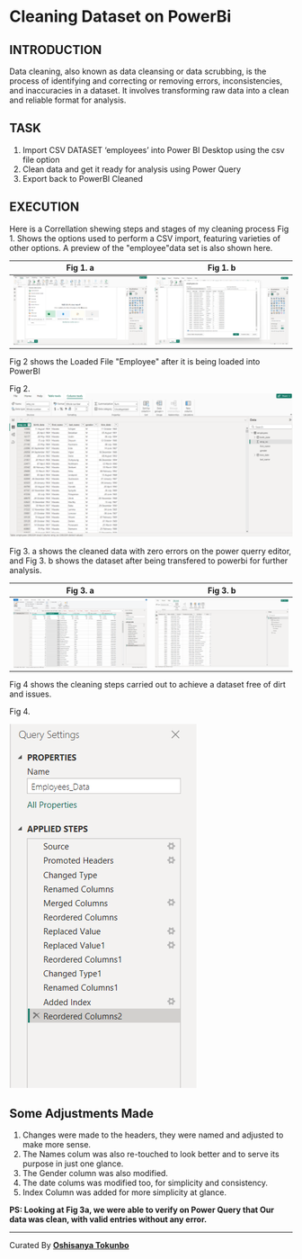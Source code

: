# Cleaning Dataset on PowerBi

## INTRODUCTION
Data cleaning, also known as data cleansing or data scrubbing, is the process of identifying and correcting or removing errors, inconsistencies, and inaccuracies in a dataset. 
It involves transforming raw data into a clean and reliable format for analysis. 



## TASK 
1. Import CSV DATASET ‘employees’ into  Power BI Desktop using the csv file option
2. Clean data and get it ready for analysis using Power Query
3. Export back to PowerBI Cleaned



## EXECUTION
Here is a Correllation shewing steps and stages of my cleaning process
Fig 1. Shows the options used to perform a CSV import, featuring varieties of other options.
A preview of the "employee"data set is also shown here. 


| Fig 1. a                         | Fig 1. b                         |
| -------------------------------- | -------------------------------- |
| ![](Importing_CSV_Data.png)     |  ![](CSV_data_Preview.png)    |


Fig 2 shows the Loaded File "Employee" after it is being loaded into PowerBI

Fig 2. 
![](Data_Loaded_into_PowerBI.png)


Fig 3. a shows the cleaned data with zero errors on the power querry editor, and Fig 3. b shows the dataset after being transfered to powerbi for further analysis.

| Fig 3. a                         | Fig 3. b                         |
| -------------------------------- | -------------------------------- |
| ![](Cleaned_Error_free_Colums.png)     |  ![](Cleaned_Employees_Data.png)    |

Fig 4 shows the cleaning steps carried out to achieve a dataset free of dirt and issues.  

Fig 4.

![](Applied_Steps.png) 

## Some Adjustments Made
1. Changes were made to the headers, they were named and adjusted to make more sense.
2. The Names colum was also re-touched to look better and to serve its purpose in just one glance.
3. The Gender column was also modified.
4. The date colums was modified too, for simplicity and consistency.
5. Index Column was added for more simplicity at glance.

__PS: Looking at Fig 3a, we were able to verify on Power Query that Our data was clean, with valid entries without any error.__



---

Curated By [**Oshisanya Tokunbo**](https://x.com/Stunner_Guy)




